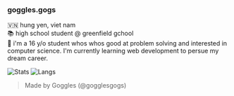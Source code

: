 ### goggles.gogs
🇻🇳 hung yen, viet nam  
📚 high school student @ greenfield gchool  
👦 i'm a 16 y/o student whos whos good at problem solving and interested in computer science. I'm currently learning web development to persue my dream career.

![Stats](https://github-readme-stats-git-masterrstaa-rickstaa.vercel.app/api?username=gogglesgogs&show_icons=true&theme=dark) ![Langs](https://github-readme-stats-git-masterrstaa-rickstaa.vercel.app/api/top-langs/?username=gogglesgogs&layout=compact&theme=dark)

> Made by Goggles (@gogglesgogs)

